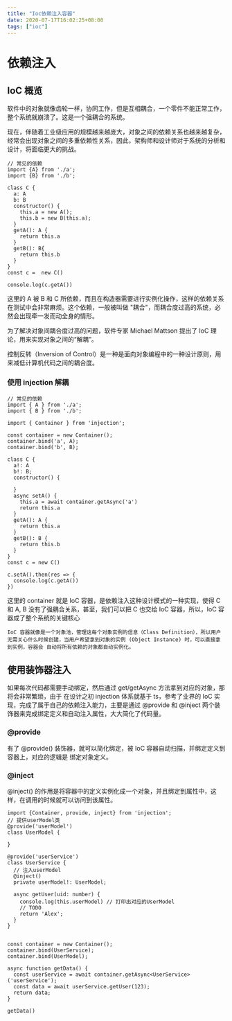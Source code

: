 ```yaml
---
title: "Ioc依赖注入容器"
date: 2020-07-17T16:02:25+08:00
tags: ["ioc"]
---
```


# 依赖注入

## IoC 概览

软件中的对象就像齿轮一样，协同工作，但是互相耦合，一个零件不能正常工作，整个系统就崩溃了。这是一个强耦合的系统。

现在，伴随着工业级应用的规模越来越庞大，对象之间的依赖关系也越来越复杂，经常会出现对象之间的多重依赖性关系，因此，架构师和设计师对于系统的分析和设计，将面临更大的挑战。

```
// 常见的依赖
import {A} from './a';
import {B} from './b';

class C {
  a: A
  b: B
  constructor() {
    this.a = new A();
    this.b = new B(this.a);
  }
  getA(): A {
    return this.a
  }
  getB(): B{
    return this.b
  }
}
const c =  new C()

console.log(c.getA())

```

这里的 A 被 B 和 C 所依赖，而且在构造器需要进行实例化操作，这样的依赖关系在测试中会非常麻烦。这个依赖，一般被叫做 "耦合"，而耦合度过高的系统，必然会出现牵一发而动全身的情形。

为了解决对象间耦合度过高的问题，软件专家 Michael Mattson 提出了 IoC 理论，用来实现对象之间的“解耦”。

控制反转（Inversion of Control）是一种是面向对象编程中的一种设计原则，用来减低计算机代码之间的耦合度。

### 使用 injection 解耦

```
// 常见的依赖
import { A } from './a';
import { B } from './b';

import { Container } from 'injection';

const container = new Container();
container.bind('a', A);
container.bind('b', B);

class C {
  a!: A
  b!: B;
  constructor() {

  }
  async setA() {
    this.a = await container.getAsync('a')
    return this.a
  }
  getA(): A {
    return this.a
  }
  getB(): B {
    return this.b
  }
}
const c = new C()

c.setA().then(res => {
  console.log(c.getA())
})
```

这里的 container 就是 IoC 容器，是依赖注入这种设计模式的一种实现，使得 C 和 A, B 没有了强耦合关系，甚至，我们可以把 C 也交给 IoC 容器，所以，IoC 容器成了整个系统的关键核心

```
IoC 容器就像是一个对象池，管理这每个对象实例的信息（Class Definition），所以用户无需关心什么时候创建，当用户希望拿到对象的实例 (Object Instance) 时，可以直接拿到实例，容器会 自动将所有依赖的对象都自动实例化。
```

## 使用装饰器注入

如果每次代码都需要手动绑定，然后通过 get/getAsync 方法拿到对应的对象，那将会非常繁琐，由于 在设计之初 injection 体系就基于 ts，参考了业界的 IoC 实现，完成了属于自己的依赖注入能力，主要是通过 @provide 和 @inject 两个装饰器来完成绑定定义和自动注入属性，大大简化了代码量。

### @provide

有了 @provide() 装饰器，就可以简化绑定，被 IoC 容器自动扫描，并绑定定义到容器上，对应的逻辑是 绑定对象定义。

### @inject

@inject() 的作用是将容器中的定义实例化成一个对象，并且绑定到属性中，这样，在调用的时候就可以访问到该属性。

```
import {Container, provide, inject} from 'injection';
// 提供userModel类
@provide('userModel')
class UserModel {

}

@provide('userService')
class UserService {
  // 注入userModel 
  @inject()
  private userModel!: UserModel;
  
  async getUser(uid: number) {
    console.log(this.userModel) // 打印出对应的UserModel
    // TODO
    return 'Alex';
  }
}


const container = new Container();
container.bind(UserService);
container.bind(UserModel);

async function getData() {
  const userService = await container.getAsync<UserService>('userService'); 
  const data = await userService.getUser(123);
  return data;
}

getData()
```